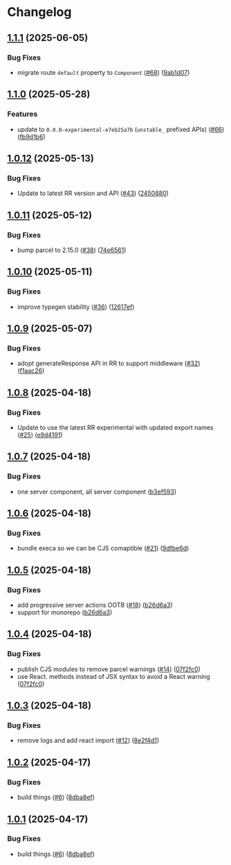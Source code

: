 # Changelog

## [1.1.1](https://github.com/jacob-ebey/parcel-plugin-react-router/compare/parcel-resolver-react-router-typegen-experimental-v1.1.0...parcel-resolver-react-router-typegen-experimental-v1.1.1) (2025-06-05)


### Bug Fixes

* migrate route `default` property to `Component` ([#68](https://github.com/jacob-ebey/parcel-plugin-react-router/issues/68)) ([9ab1d07](https://github.com/jacob-ebey/parcel-plugin-react-router/commit/9ab1d07d13e0022f626e6046364e482e451744c2))

## [1.1.0](https://github.com/jacob-ebey/parcel-plugin-react-router/compare/parcel-resolver-react-router-typegen-experimental-v1.0.12...parcel-resolver-react-router-typegen-experimental-v1.1.0) (2025-05-28)


### Features

* update to `0.0.0-experimental-e7eb25a7b` (`unstable_` prefixed APIs) ([#66](https://github.com/jacob-ebey/parcel-plugin-react-router/issues/66)) ([fb9d1b6](https://github.com/jacob-ebey/parcel-plugin-react-router/commit/fb9d1b6420cd837dc359e972b7f8ea19dee08807))

## [1.0.12](https://github.com/jacob-ebey/parcel-plugin-react-router/compare/parcel-resolver-react-router-typegen-experimental-v1.0.11...parcel-resolver-react-router-typegen-experimental-v1.0.12) (2025-05-13)


### Bug Fixes

* Update to latest RR version and API ([#43](https://github.com/jacob-ebey/parcel-plugin-react-router/issues/43)) ([2450880](https://github.com/jacob-ebey/parcel-plugin-react-router/commit/2450880721922a7330c267fed5f7ee2ce85d0446))

## [1.0.11](https://github.com/jacob-ebey/parcel-plugin-react-router/compare/parcel-resolver-react-router-typegen-experimental-v1.0.10...parcel-resolver-react-router-typegen-experimental-v1.0.11) (2025-05-12)


### Bug Fixes

* bump parcel to 2.15.0 ([#38](https://github.com/jacob-ebey/parcel-plugin-react-router/issues/38)) ([74e6561](https://github.com/jacob-ebey/parcel-plugin-react-router/commit/74e6561c87bac1bdbc314f32c80cbba0207cda09))

## [1.0.10](https://github.com/jacob-ebey/parcel-plugin-react-router/compare/parcel-resolver-react-router-typegen-experimental-v1.0.9...parcel-resolver-react-router-typegen-experimental-v1.0.10) (2025-05-11)


### Bug Fixes

* improve typegen stability ([#36](https://github.com/jacob-ebey/parcel-plugin-react-router/issues/36)) ([12617ef](https://github.com/jacob-ebey/parcel-plugin-react-router/commit/12617ef6f708fe83879abd0138168cb6f755a126))

## [1.0.9](https://github.com/jacob-ebey/parcel-plugin-react-router/compare/parcel-resolver-react-router-typegen-experimental-v1.0.8...parcel-resolver-react-router-typegen-experimental-v1.0.9) (2025-05-07)


### Bug Fixes

* adopt generateResponse API in RR to support middleware ([#32](https://github.com/jacob-ebey/parcel-plugin-react-router/issues/32)) ([f1aac26](https://github.com/jacob-ebey/parcel-plugin-react-router/commit/f1aac26d0d540d9240e53af2ca5555dc2dabf2c5))

## [1.0.8](https://github.com/jacob-ebey/parcel-plugin-react-router/compare/parcel-resolver-react-router-typegen-experimental-v1.0.7...parcel-resolver-react-router-typegen-experimental-v1.0.8) (2025-04-18)


### Bug Fixes

* Update to use the latest RR experimental with updated export names ([#25](https://github.com/jacob-ebey/parcel-plugin-react-router/issues/25)) ([e9d4191](https://github.com/jacob-ebey/parcel-plugin-react-router/commit/e9d41915990fba2b067d5926e0d92b2f4adc5524))

## [1.0.7](https://github.com/jacob-ebey/parcel-plugin-react-router/compare/parcel-resolver-react-router-typegen-experimental-v1.0.6...parcel-resolver-react-router-typegen-experimental-v1.0.7) (2025-04-18)


### Bug Fixes

* one server component, all server component ([b3ef593](https://github.com/jacob-ebey/parcel-plugin-react-router/commit/b3ef593a5ab6a2ecb0d70b89ed552fdc59227859))

## [1.0.6](https://github.com/jacob-ebey/parcel-plugin-react-router/compare/parcel-resolver-react-router-typegen-experimental-v1.0.5...parcel-resolver-react-router-typegen-experimental-v1.0.6) (2025-04-18)


### Bug Fixes

* bundle execa so we can be CJS comaptible ([#21](https://github.com/jacob-ebey/parcel-plugin-react-router/issues/21)) ([9dfbe6d](https://github.com/jacob-ebey/parcel-plugin-react-router/commit/9dfbe6d4fad8e12efa0940076a04bd9859cf7bb6))

## [1.0.5](https://github.com/jacob-ebey/parcel-plugin-react-router/compare/parcel-resolver-react-router-typegen-experimental-v1.0.4...parcel-resolver-react-router-typegen-experimental-v1.0.5) (2025-04-18)


### Bug Fixes

* add progressive server actions OOTB ([#18](https://github.com/jacob-ebey/parcel-plugin-react-router/issues/18)) ([b26d6a3](https://github.com/jacob-ebey/parcel-plugin-react-router/commit/b26d6a3c78c3602521610fe054619fee056c3d48))
* support for monorepo ([b26d6a3](https://github.com/jacob-ebey/parcel-plugin-react-router/commit/b26d6a3c78c3602521610fe054619fee056c3d48))

## [1.0.4](https://github.com/jacob-ebey/parcel-plugin-react-router/compare/parcel-resolver-react-router-typegen-experimental-v1.0.3...parcel-resolver-react-router-typegen-experimental-v1.0.4) (2025-04-18)


### Bug Fixes

* publish CJS modules to remove parcel warnings ([#14](https://github.com/jacob-ebey/parcel-plugin-react-router/issues/14)) ([07f2fc0](https://github.com/jacob-ebey/parcel-plugin-react-router/commit/07f2fc0062463cd50ca8b53f34d9e6bf89ddac1a))
* use React. methods instead of JSX syntax to avoid a React warning ([07f2fc0](https://github.com/jacob-ebey/parcel-plugin-react-router/commit/07f2fc0062463cd50ca8b53f34d9e6bf89ddac1a))

## [1.0.3](https://github.com/jacob-ebey/parcel-plugin-react-router/compare/parcel-resolver-react-router-typegen-experimental-v1.0.2...parcel-resolver-react-router-typegen-experimental-v1.0.3) (2025-04-18)


### Bug Fixes

* remove logs and add react import ([#12](https://github.com/jacob-ebey/parcel-plugin-react-router/issues/12)) ([8e2f4d1](https://github.com/jacob-ebey/parcel-plugin-react-router/commit/8e2f4d1cac8a7f8ec8b094ae39e52dd9c0351ae2))

## [1.0.2](https://github.com/jacob-ebey/parcel-plugin-react-router/compare/parcel-resolver-react-router-typegen-experimental-v1.0.1...parcel-resolver-react-router-typegen-experimental-v1.0.2) (2025-04-17)


### Bug Fixes

* build things ([#6](https://github.com/jacob-ebey/parcel-plugin-react-router/issues/6)) ([8dba8ef](https://github.com/jacob-ebey/parcel-plugin-react-router/commit/8dba8efcd4209f8e69fa763a82ecc0892cd0ea22))

## [1.0.1](https://github.com/jacob-ebey/parcel-plugin-react-router/compare/parcel-resolver-react-router-typegen-experimental-v1.0.0...parcel-resolver-react-router-typegen-experimental-v1.0.1) (2025-04-17)


### Bug Fixes

* build things ([#6](https://github.com/jacob-ebey/parcel-plugin-react-router/issues/6)) ([8dba8ef](https://github.com/jacob-ebey/parcel-plugin-react-router/commit/8dba8efcd4209f8e69fa763a82ecc0892cd0ea22))
